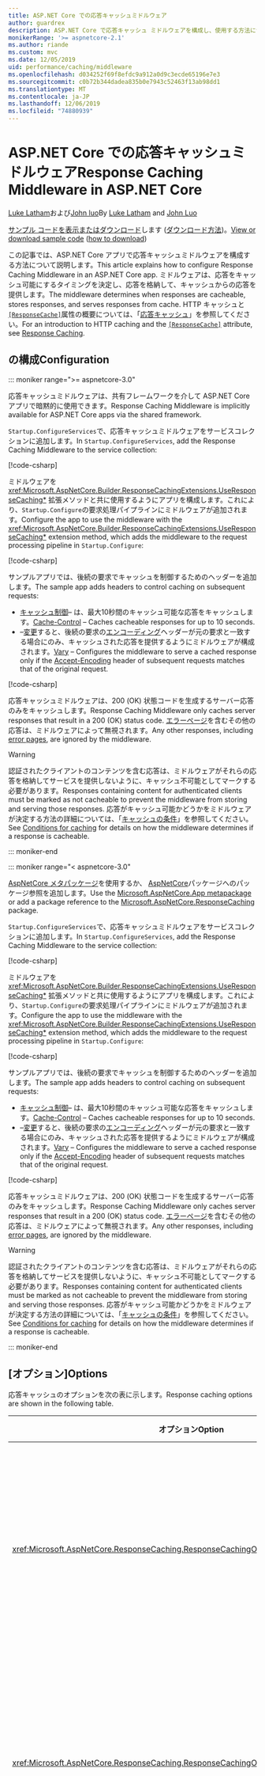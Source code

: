 ```yaml
---
title: ASP.NET Core での応答キャッシュミドルウェア
author: guardrex
description: ASP.NET Core で応答キャッシュ ミドルウェアを構成し、使用する方法について説明します。
monikerRange: '>= aspnetcore-2.1'
ms.author: riande
ms.custom: mvc
ms.date: 12/05/2019
uid: performance/caching/middleware
ms.openlocfilehash: d034252f69f8efdc9a912a0d9c3ecde65196e7e3
ms.sourcegitcommit: c0b72b344dadea835b0e7943c52463f13ab98dd1
ms.translationtype: MT
ms.contentlocale: ja-JP
ms.lasthandoff: 12/06/2019
ms.locfileid: "74880939"
---
```

# <a name="response-caching-middleware-in-aspnet-core"></a><span data-ttu-id="ff0ef-103">ASP.NET Core での応答キャッシュミドルウェア</span><span class="sxs-lookup"><span data-stu-id="ff0ef-103">Response Caching Middleware in ASP.NET Core</span></span>

<span data-ttu-id="ff0ef-104">[Luke Latham](https://github.com/guardrex)および[John luo](https://github.com/JunTaoLuo)</span><span class="sxs-lookup"><span data-stu-id="ff0ef-104">By [Luke Latham](https://github.com/guardrex) and [John Luo](https://github.com/JunTaoLuo)</span></span>

<span data-ttu-id="ff0ef-105">[サンプル コードを表示またはダウンロード](https://github.com/aspnet/AspNetCore.Docs/tree/master/aspnetcore/performance/caching/middleware/samples)します ([ダウンロード方法](xref:index#how-to-download-a-sample))。</span><span class="sxs-lookup"><span data-stu-id="ff0ef-105">[View or download sample code](https://github.com/aspnet/AspNetCore.Docs/tree/master/aspnetcore/performance/caching/middleware/samples) ([how to download](xref:index#how-to-download-a-sample))</span></span>

<span data-ttu-id="ff0ef-106">この記事では、ASP.NET Core アプリで応答キャッシュミドルウェアを構成する方法について説明します。</span><span class="sxs-lookup"><span data-stu-id="ff0ef-106">This article explains how to configure Response Caching Middleware in an ASP.NET Core app.</span></span> <span data-ttu-id="ff0ef-107">ミドルウェアは、応答をキャッシュ可能にするタイミングを決定し、応答を格納して、キャッシュからの応答を提供します。</span><span class="sxs-lookup"><span data-stu-id="ff0ef-107">The middleware determines when responses are cacheable, stores responses, and serves responses from cache.</span></span> <span data-ttu-id="ff0ef-108">HTTP キャッシュと[`[ResponseCache]`](xref:Microsoft.AspNetCore.Mvc.ResponseCacheAttribute)属性の概要については、「[応答キャッシュ](xref:performance/caching/response)」を参照してください。</span><span class="sxs-lookup"><span data-stu-id="ff0ef-108">For an introduction to HTTP caching and the [`[ResponseCache]`](xref:Microsoft.AspNetCore.Mvc.ResponseCacheAttribute) attribute, see [Response Caching](xref:performance/caching/response).</span></span>

## <a name="configuration"></a><span data-ttu-id="ff0ef-109">の構成</span><span class="sxs-lookup"><span data-stu-id="ff0ef-109">Configuration</span></span>

::: moniker range=">= aspnetcore-3.0"

<span data-ttu-id="ff0ef-110">応答キャッシュミドルウェアは、共有フレームワークを介して ASP.NET Core アプリで暗黙的に使用できます。</span><span class="sxs-lookup"><span data-stu-id="ff0ef-110">Response Caching Middleware is implicitly available for ASP.NET Core apps via the shared framework.</span></span>

<span data-ttu-id="ff0ef-111">`Startup.ConfigureServices`で、応答キャッシュミドルウェアをサービスコレクションに追加します。</span><span class="sxs-lookup"><span data-stu-id="ff0ef-111">In `Startup.ConfigureServices`, add the Response Caching Middleware to the service collection:</span></span>

[!code-csharp[](middleware/samples/3.x/ResponseCachingMiddleware/Startup.cs?name=snippet1&highlight=3)]

<span data-ttu-id="ff0ef-112">ミドルウェアを <xref:Microsoft.AspNetCore.Builder.ResponseCachingExtensions.UseResponseCaching*> 拡張メソッドと共に使用するようにアプリを構成します。これにより、`Startup.Configure`の要求処理パイプラインにミドルウェアが追加されます。</span><span class="sxs-lookup"><span data-stu-id="ff0ef-112">Configure the app to use the middleware with the <xref:Microsoft.AspNetCore.Builder.ResponseCachingExtensions.UseResponseCaching*> extension method, which adds the middleware to the request processing pipeline in `Startup.Configure`:</span></span>

[!code-csharp[](middleware/samples/3.x/ResponseCachingMiddleware/Startup.cs?name=snippet2&highlight=16)]

<span data-ttu-id="ff0ef-113">サンプルアプリでは、後続の要求でキャッシュを制御するためのヘッダーを追加します。</span><span class="sxs-lookup"><span data-stu-id="ff0ef-113">The sample app adds headers to control caching on subsequent requests:</span></span>

* <span data-ttu-id="ff0ef-114">[キャッシュ制御](https://tools.ietf.org/html/rfc7234#section-5.2)&ndash; は、最大10秒間のキャッシュ可能な応答をキャッシュします。</span><span class="sxs-lookup"><span data-stu-id="ff0ef-114">[Cache-Control](https://tools.ietf.org/html/rfc7234#section-5.2) &ndash; Caches cacheable responses for up to 10 seconds.</span></span>
* <span data-ttu-id="ff0ef-115">&ndash;[変更](https://tools.ietf.org/html/rfc7231#section-7.1.4)すると、後続の要求の[エンコーディング](https://tools.ietf.org/html/rfc7231#section-5.3.4)ヘッダーが元の要求と一致する場合にのみ、キャッシュされた応答を提供するようにミドルウェアが構成されます。</span><span class="sxs-lookup"><span data-stu-id="ff0ef-115">[Vary](https://tools.ietf.org/html/rfc7231#section-7.1.4) &ndash; Configures the middleware to serve a cached response only if the [Accept-Encoding](https://tools.ietf.org/html/rfc7231#section-5.3.4) header of subsequent requests matches that of the original request.</span></span>

[!code-csharp[](middleware/samples_snippets/3.x/AddHeaders.cs)]

<span data-ttu-id="ff0ef-116">応答キャッシュミドルウェアは、200 (OK) 状態コードを生成するサーバー応答のみをキャッシュします。</span><span class="sxs-lookup"><span data-stu-id="ff0ef-116">Response Caching Middleware only caches server responses that result in a 200 (OK) status code.</span></span> <span data-ttu-id="ff0ef-117">[エラーページ](xref:fundamentals/error-handling)を含むその他の応答は、ミドルウェアによって無視されます。</span><span class="sxs-lookup"><span data-stu-id="ff0ef-117">Any other responses, including [error pages](xref:fundamentals/error-handling), are ignored by the middleware.</span></span>

> [!WARNING]
> <span data-ttu-id="ff0ef-118">認証されたクライアントのコンテンツを含む応答は、ミドルウェアがそれらの応答を格納してサービスを提供しないように、キャッシュ不可能としてマークする必要があります。</span><span class="sxs-lookup"><span data-stu-id="ff0ef-118">Responses containing content for authenticated clients must be marked as not cacheable to prevent the middleware from storing and serving those responses.</span></span> <span data-ttu-id="ff0ef-119">応答がキャッシュ可能かどうかをミドルウェアが決定する方法の詳細については、「[キャッシュの条件](#conditions-for-caching)」を参照してください。</span><span class="sxs-lookup"><span data-stu-id="ff0ef-119">See [Conditions for caching](#conditions-for-caching) for details on how the middleware determines if a response is cacheable.</span></span>

::: moniker-end

::: moniker range="< aspnetcore-3.0"

<span data-ttu-id="ff0ef-120">[AspNetCore メタパッケージ](xref:fundamentals/metapackage-app)を使用するか、 [AspNetCore](https://www.nuget.org/packages/Microsoft.AspNetCore.ResponseCaching/)パッケージへのパッケージ参照を追加します。</span><span class="sxs-lookup"><span data-stu-id="ff0ef-120">Use the [Microsoft.AspNetCore.App metapackage](xref:fundamentals/metapackage-app) or add a package reference to the [Microsoft.AspNetCore.ResponseCaching](https://www.nuget.org/packages/Microsoft.AspNetCore.ResponseCaching/) package.</span></span>

<span data-ttu-id="ff0ef-121">`Startup.ConfigureServices`で、応答キャッシュミドルウェアをサービスコレクションに追加します。</span><span class="sxs-lookup"><span data-stu-id="ff0ef-121">In `Startup.ConfigureServices`, add the Response Caching Middleware to the service collection:</span></span>

[!code-csharp[](middleware/samples/2.x/ResponseCachingMiddleware/Startup.cs?name=snippet1&highlight=3)]

<span data-ttu-id="ff0ef-122">ミドルウェアを <xref:Microsoft.AspNetCore.Builder.ResponseCachingExtensions.UseResponseCaching*> 拡張メソッドと共に使用するようにアプリを構成します。これにより、`Startup.Configure`の要求処理パイプラインにミドルウェアが追加されます。</span><span class="sxs-lookup"><span data-stu-id="ff0ef-122">Configure the app to use the middleware with the <xref:Microsoft.AspNetCore.Builder.ResponseCachingExtensions.UseResponseCaching*> extension method, which adds the middleware to the request processing pipeline in `Startup.Configure`:</span></span>

[!code-csharp[](middleware/samples/2.x/ResponseCachingMiddleware/Startup.cs?name=snippet2&highlight=14)]

<span data-ttu-id="ff0ef-123">サンプルアプリでは、後続の要求でキャッシュを制御するためのヘッダーを追加します。</span><span class="sxs-lookup"><span data-stu-id="ff0ef-123">The sample app adds headers to control caching on subsequent requests:</span></span>

* <span data-ttu-id="ff0ef-124">[キャッシュ制御](https://tools.ietf.org/html/rfc7234#section-5.2)&ndash; は、最大10秒間のキャッシュ可能な応答をキャッシュします。</span><span class="sxs-lookup"><span data-stu-id="ff0ef-124">[Cache-Control](https://tools.ietf.org/html/rfc7234#section-5.2) &ndash; Caches cacheable responses for up to 10 seconds.</span></span>
* <span data-ttu-id="ff0ef-125">&ndash;[変更](https://tools.ietf.org/html/rfc7231#section-7.1.4)すると、後続の要求の[エンコーディング](https://tools.ietf.org/html/rfc7231#section-5.3.4)ヘッダーが元の要求と一致する場合にのみ、キャッシュされた応答を提供するようにミドルウェアが構成されます。</span><span class="sxs-lookup"><span data-stu-id="ff0ef-125">[Vary](https://tools.ietf.org/html/rfc7231#section-7.1.4) &ndash; Configures the middleware to serve a cached response only if the [Accept-Encoding](https://tools.ietf.org/html/rfc7231#section-5.3.4) header of subsequent requests matches that of the original request.</span></span>

[!code-csharp[](middleware/samples_snippets/2.x/AddHeaders.cs)]

<span data-ttu-id="ff0ef-126">応答キャッシュミドルウェアは、200 (OK) 状態コードを生成するサーバー応答のみをキャッシュします。</span><span class="sxs-lookup"><span data-stu-id="ff0ef-126">Response Caching Middleware only caches server responses that result in a 200 (OK) status code.</span></span> <span data-ttu-id="ff0ef-127">[エラーページ](xref:fundamentals/error-handling)を含むその他の応答は、ミドルウェアによって無視されます。</span><span class="sxs-lookup"><span data-stu-id="ff0ef-127">Any other responses, including [error pages](xref:fundamentals/error-handling), are ignored by the middleware.</span></span>

> [!WARNING]
> <span data-ttu-id="ff0ef-128">認証されたクライアントのコンテンツを含む応答は、ミドルウェアがそれらの応答を格納してサービスを提供しないように、キャッシュ不可能としてマークする必要があります。</span><span class="sxs-lookup"><span data-stu-id="ff0ef-128">Responses containing content for authenticated clients must be marked as not cacheable to prevent the middleware from storing and serving those responses.</span></span> <span data-ttu-id="ff0ef-129">応答がキャッシュ可能かどうかをミドルウェアが決定する方法の詳細については、「[キャッシュの条件](#conditions-for-caching)」を参照してください。</span><span class="sxs-lookup"><span data-stu-id="ff0ef-129">See [Conditions for caching](#conditions-for-caching) for details on how the middleware determines if a response is cacheable.</span></span>

::: moniker-end

## <a name="options"></a><span data-ttu-id="ff0ef-130">[オプション]</span><span class="sxs-lookup"><span data-stu-id="ff0ef-130">Options</span></span>

<span data-ttu-id="ff0ef-131">応答キャッシュのオプションを次の表に示します。</span><span class="sxs-lookup"><span data-stu-id="ff0ef-131">Response caching options are shown in the following table.</span></span>

| <span data-ttu-id="ff0ef-132">オプション</span><span class="sxs-lookup"><span data-stu-id="ff0ef-132">Option</span></span> | <span data-ttu-id="ff0ef-133">説明</span><span class="sxs-lookup"><span data-stu-id="ff0ef-133">Description</span></span> |
| ------ | ----------- |
| <xref:Microsoft.AspNetCore.ResponseCaching.ResponseCachingOptions.MaximumBodySize> | <span data-ttu-id="ff0ef-134">応答本文の最大キャッシュ可能サイズ (バイト単位)。</span><span class="sxs-lookup"><span data-stu-id="ff0ef-134">The largest cacheable size for the response body in bytes.</span></span> <span data-ttu-id="ff0ef-135">既定値は `64 * 1024 * 1024` (64 MB) です。</span><span class="sxs-lookup"><span data-stu-id="ff0ef-135">The default value is `64 * 1024 * 1024` (64 MB).</span></span> |
| <xref:Microsoft.AspNetCore.ResponseCaching.ResponseCachingOptions.SizeLimit> | <span data-ttu-id="ff0ef-136">応答キャッシュミドルウェアのサイズ制限 (バイト単位)。</span><span class="sxs-lookup"><span data-stu-id="ff0ef-136">The size limit for the response cache middleware in bytes.</span></span> <span data-ttu-id="ff0ef-137">既定値は `100 * 1024 * 1024` (100 MB) です。</span><span class="sxs-lookup"><span data-stu-id="ff0ef-137">The default value is `100 * 1024 * 1024` (100 MB).</span></span> |
| <xref:Microsoft.AspNetCore.ResponseCaching.ResponseCachingOptions.UseCaseSensitivePaths> | <span data-ttu-id="ff0ef-138">大文字と小文字が区別されるパスに応答をキャッシュするかどうかを決定します。</span><span class="sxs-lookup"><span data-stu-id="ff0ef-138">Determines if responses are cached on case-sensitive paths.</span></span> <span data-ttu-id="ff0ef-139">既定値は `false`です。</span><span class="sxs-lookup"><span data-stu-id="ff0ef-139">The default value is `false`.</span></span> |

<span data-ttu-id="ff0ef-140">次の例では、ミドルウェアをに構成します。</span><span class="sxs-lookup"><span data-stu-id="ff0ef-140">The following example configures the middleware to:</span></span>

* <span data-ttu-id="ff0ef-141">本文のサイズが1024バイト以下の応答をキャッシュします。</span><span class="sxs-lookup"><span data-stu-id="ff0ef-141">Cache responses with a body size smaller than or equal to 1,024 bytes.</span></span>
* <span data-ttu-id="ff0ef-142">大文字と小文字を区別するパスで応答を格納します。</span><span class="sxs-lookup"><span data-stu-id="ff0ef-142">Store the responses by case-sensitive paths.</span></span> <span data-ttu-id="ff0ef-143">たとえば、`/page1` と `/Page1` は個別に格納されます。</span><span class="sxs-lookup"><span data-stu-id="ff0ef-143">For example, `/page1` and `/Page1` are stored separately.</span></span>

```csharp
services.AddResponseCaching(options =>
{
    options.MaximumBodySize = 1024;
    options.UseCaseSensitivePaths = true;
});
```

## <a name="varybyquerykeys"></a><span data-ttu-id="ff0ef-144">VaryByQueryKeys</span><span class="sxs-lookup"><span data-stu-id="ff0ef-144">VaryByQueryKeys</span></span>

<span data-ttu-id="ff0ef-145">MVC/web API コントローラーまたは Razor Pages ページモデルを使用する場合、 [`[ResponseCache]`](xref:Microsoft.AspNetCore.Mvc.ResponseCacheAttribute)属性は、応答キャッシュ用の適切なヘッダーを設定するために必要なパラメーターを指定します。</span><span class="sxs-lookup"><span data-stu-id="ff0ef-145">When using MVC / web API controllers or Razor Pages page models, the [`[ResponseCache]`](xref:Microsoft.AspNetCore.Mvc.ResponseCacheAttribute) attribute specifies the parameters necessary for setting the appropriate headers for response caching.</span></span> <span data-ttu-id="ff0ef-146">ミドルウェアを厳密に必要とする `[ResponseCache]` 属性の唯一のパラメーターは <xref:Microsoft.AspNetCore.Mvc.ResponseCacheAttribute.VaryByQueryKeys>であり、実際の HTTP ヘッダーには対応していません。</span><span class="sxs-lookup"><span data-stu-id="ff0ef-146">The only parameter of the `[ResponseCache]` attribute that strictly requires the middleware is <xref:Microsoft.AspNetCore.Mvc.ResponseCacheAttribute.VaryByQueryKeys>, which doesn't correspond to an actual HTTP header.</span></span> <span data-ttu-id="ff0ef-147">詳細については、「<xref:performance/caching/response#responsecache-attribute>」を参照してください。</span><span class="sxs-lookup"><span data-stu-id="ff0ef-147">For more information, see <xref:performance/caching/response#responsecache-attribute>.</span></span>

<span data-ttu-id="ff0ef-148">`[ResponseCache]` 属性を使用しない場合、応答のキャッシュは `VaryByQueryKeys`でさまざまに変化する可能性があります。</span><span class="sxs-lookup"><span data-stu-id="ff0ef-148">When not using the `[ResponseCache]` attribute, response caching can be varied with `VaryByQueryKeys`.</span></span> <span data-ttu-id="ff0ef-149"><xref:Microsoft.AspNetCore.ResponseCaching.ResponseCachingFeature> を [HttpContext.Features](xref:Microsoft.AspNetCore.Http.HttpContext.Features) から直接使用します。</span><span class="sxs-lookup"><span data-stu-id="ff0ef-149">Use the <xref:Microsoft.AspNetCore.ResponseCaching.ResponseCachingFeature> directly from the [HttpContext.Features](xref:Microsoft.AspNetCore.Http.HttpContext.Features):</span></span>

```csharp
var responseCachingFeature = context.HttpContext.Features.Get<IResponseCachingFeature>();

if (responseCachingFeature != null)
{
    responseCachingFeature.VaryByQueryKeys = new[] { "MyKey" };
}
```

<span data-ttu-id="ff0ef-150">`VaryByQueryKeys` の `*` と同じ1つの値を使用すると、すべての要求クエリパラメーターによってキャッシュが異なります。</span><span class="sxs-lookup"><span data-stu-id="ff0ef-150">Using a single value equal to `*` in `VaryByQueryKeys` varies the cache by all request query parameters.</span></span>

## <a name="http-headers-used-by-response-caching-middleware"></a><span data-ttu-id="ff0ef-151">応答キャッシュミドルウェアによって使用される HTTP ヘッダー</span><span class="sxs-lookup"><span data-stu-id="ff0ef-151">HTTP headers used by Response Caching Middleware</span></span>

<span data-ttu-id="ff0ef-152">次の表は、応答のキャッシュに影響を与える HTTP ヘッダーに関する情報を示しています。</span><span class="sxs-lookup"><span data-stu-id="ff0ef-152">The following table provides information on HTTP headers that affect response caching.</span></span>

| <span data-ttu-id="ff0ef-153">Header</span><span class="sxs-lookup"><span data-stu-id="ff0ef-153">Header</span></span> | <span data-ttu-id="ff0ef-154">[詳細]</span><span class="sxs-lookup"><span data-stu-id="ff0ef-154">Details</span></span> |
| ------ | ------- |
| `Authorization` | <span data-ttu-id="ff0ef-155">ヘッダーが存在する場合、応答はキャッシュされません。</span><span class="sxs-lookup"><span data-stu-id="ff0ef-155">The response isn't cached if the header exists.</span></span> |
| `Cache-Control` | <span data-ttu-id="ff0ef-156">ミドルウェアは、`public` cache ディレクティブでマークされたキャッシュ応答のみを考慮します。</span><span class="sxs-lookup"><span data-stu-id="ff0ef-156">The middleware only considers caching responses marked with the `public` cache directive.</span></span> <span data-ttu-id="ff0ef-157">次のパラメーターを使用してキャッシュを制御します。</span><span class="sxs-lookup"><span data-stu-id="ff0ef-157">Control caching with the following parameters:</span></span><ul><li><span data-ttu-id="ff0ef-158">max-age</span><span class="sxs-lookup"><span data-stu-id="ff0ef-158">max-age</span></span></li><li><span data-ttu-id="ff0ef-159">max-stale&#8224;</span><span class="sxs-lookup"><span data-stu-id="ff0ef-159">max-stale&#8224;</span></span></li><li><span data-ttu-id="ff0ef-160">最小-新規</span><span class="sxs-lookup"><span data-stu-id="ff0ef-160">min-fresh</span></span></li><li><span data-ttu-id="ff0ef-161">must-revalidate</span><span class="sxs-lookup"><span data-stu-id="ff0ef-161">must-revalidate</span></span></li><li><span data-ttu-id="ff0ef-162">no-cache</span><span class="sxs-lookup"><span data-stu-id="ff0ef-162">no-cache</span></span></li><li><span data-ttu-id="ff0ef-163">no-store</span><span class="sxs-lookup"><span data-stu-id="ff0ef-163">no-store</span></span></li><li><span data-ttu-id="ff0ef-164">-if-キャッシュ済み</span><span class="sxs-lookup"><span data-stu-id="ff0ef-164">only-if-cached</span></span></li><li><span data-ttu-id="ff0ef-165">private</span><span class="sxs-lookup"><span data-stu-id="ff0ef-165">private</span></span></li><li><span data-ttu-id="ff0ef-166">public</span><span class="sxs-lookup"><span data-stu-id="ff0ef-166">public</span></span></li><li><span data-ttu-id="ff0ef-167">s-maxage</span><span class="sxs-lookup"><span data-stu-id="ff0ef-167">s-maxage</span></span></li><li><span data-ttu-id="ff0ef-168">proxy-revalidate&#8225;</span><span class="sxs-lookup"><span data-stu-id="ff0ef-168">proxy-revalidate&#8225;</span></span></li></ul><span data-ttu-id="ff0ef-169">&#8224;`max-stale`に制限が指定されていない場合、ミドルウェアは何も実行しません。</span><span class="sxs-lookup"><span data-stu-id="ff0ef-169">&#8224;If no limit is specified to `max-stale`, the middleware takes no action.</span></span><br><span data-ttu-id="ff0ef-170">&#8225;`proxy-revalidate` は `must-revalidate`と同じ効果があります。</span><span class="sxs-lookup"><span data-stu-id="ff0ef-170">&#8225;`proxy-revalidate` has the same effect as `must-revalidate`.</span></span><br><br><span data-ttu-id="ff0ef-171">詳細については、「 [RFC 7231: Request Cache-control ディレクティブ](https://tools.ietf.org/html/rfc7234#section-5.2.1)」を参照してください。</span><span class="sxs-lookup"><span data-stu-id="ff0ef-171">For more information, see [RFC 7231: Request Cache-Control Directives](https://tools.ietf.org/html/rfc7234#section-5.2.1).</span></span> |
| `Pragma` | <span data-ttu-id="ff0ef-172">要求内の `Pragma: no-cache` ヘッダーでは、`Cache-Control: no-cache`と同じ効果が得られます。</span><span class="sxs-lookup"><span data-stu-id="ff0ef-172">A `Pragma: no-cache` header in the request produces the same effect as `Cache-Control: no-cache`.</span></span> <span data-ttu-id="ff0ef-173">このヘッダーは、`Cache-Control` ヘッダー内の関連するディレクティブによってオーバーライドされます (存在する場合)。</span><span class="sxs-lookup"><span data-stu-id="ff0ef-173">This header is overridden by the relevant directives in the `Cache-Control` header, if present.</span></span> <span data-ttu-id="ff0ef-174">HTTP/1.0 との下位互換性のために考慮されます。</span><span class="sxs-lookup"><span data-stu-id="ff0ef-174">Considered for backward compatibility with HTTP/1.0.</span></span> |
| `Set-Cookie` | <span data-ttu-id="ff0ef-175">ヘッダーが存在する場合、応答はキャッシュされません。</span><span class="sxs-lookup"><span data-stu-id="ff0ef-175">The response isn't cached if the header exists.</span></span> <span data-ttu-id="ff0ef-176">1つ以上の cookie を設定する要求処理パイプライン内のミドルウェアは、応答キャッシュミドルウェアが応答をキャッシュしないようにします ( [cookie ベースの TempData プロバイダー](xref:fundamentals/app-state#tempdata)など)。</span><span class="sxs-lookup"><span data-stu-id="ff0ef-176">Any middleware in the request processing pipeline that sets one or more cookies prevents the Response Caching Middleware from caching the response (for example, the [cookie-based TempData provider](xref:fundamentals/app-state#tempdata)).</span></span>  |
| `Vary` | <span data-ttu-id="ff0ef-177">キャッシュされた応答を別のヘッダーによって変更するには、`Vary` ヘッダーを使用します。</span><span class="sxs-lookup"><span data-stu-id="ff0ef-177">The `Vary` header is used to vary the cached response by another header.</span></span> <span data-ttu-id="ff0ef-178">たとえば、`Vary: Accept-Encoding` ヘッダーを含めることにより、エンコードによって応答をキャッシュします。これにより、ヘッダー `Accept-Encoding: gzip` と `Accept-Encoding: text/plain` 個別に要求に対する応答がキャッシュされます。</span><span class="sxs-lookup"><span data-stu-id="ff0ef-178">For example, cache responses by encoding by including the `Vary: Accept-Encoding` header, which caches responses for requests with headers `Accept-Encoding: gzip` and `Accept-Encoding: text/plain` separately.</span></span> <span data-ttu-id="ff0ef-179">ヘッダー値が `*` の応答は格納されません。</span><span class="sxs-lookup"><span data-stu-id="ff0ef-179">A response with a header value of `*` is never stored.</span></span> |
| `Expires` | <span data-ttu-id="ff0ef-180">このヘッダーによって古いと見なされる応答は、他の `Cache-Control` ヘッダーでオーバーライドされない限り、格納または取得されません。</span><span class="sxs-lookup"><span data-stu-id="ff0ef-180">A response deemed stale by this header isn't stored or retrieved unless overridden by other `Cache-Control` headers.</span></span> |
| `If-None-Match` | <span data-ttu-id="ff0ef-181">値が `*` ず、応答の `ETag` が指定された値と一致しない場合は、キャッシュから完全な応答が提供されます。</span><span class="sxs-lookup"><span data-stu-id="ff0ef-181">The full response is served from cache if the value isn't `*` and the `ETag` of the response doesn't match any of the values provided.</span></span> <span data-ttu-id="ff0ef-182">それ以外の場合は、304 (変更なし) の応答が処理されます。</span><span class="sxs-lookup"><span data-stu-id="ff0ef-182">Otherwise, a 304 (Not Modified) response is served.</span></span> |
| `If-Modified-Since` | <span data-ttu-id="ff0ef-183">`If-None-Match` ヘッダーが存在しない場合、キャッシュされた応答の日付が指定した値より新しい場合は、キャッシュから完全な応答が提供されます。</span><span class="sxs-lookup"><span data-stu-id="ff0ef-183">If the `If-None-Match` header isn't present, a full response is served from cache if the cached response date is newer than the value provided.</span></span> <span data-ttu-id="ff0ef-184">それ以外の場合は、 *304-変更されていない*応答が提供されます。</span><span class="sxs-lookup"><span data-stu-id="ff0ef-184">Otherwise, a *304 - Not Modified* response is served.</span></span> |
| `Date` | <span data-ttu-id="ff0ef-185">キャッシュからサービスを提供している場合、`Date` ヘッダーは、元の応答で提供されていない場合、ミドルウェアによって設定されます。</span><span class="sxs-lookup"><span data-stu-id="ff0ef-185">When serving from cache, the `Date` header is set by the middleware if it wasn't provided on the original response.</span></span> |
| `Content-Length` | <span data-ttu-id="ff0ef-186">キャッシュからサービスを提供している場合、`Content-Length` ヘッダーは、元の応答で提供されていない場合、ミドルウェアによって設定されます。</span><span class="sxs-lookup"><span data-stu-id="ff0ef-186">When serving from cache, the `Content-Length` header is set by the middleware if it wasn't provided on the original response.</span></span> |
| `Age` | <span data-ttu-id="ff0ef-187">元の応答で送信された `Age` ヘッダーは無視されます。</span><span class="sxs-lookup"><span data-stu-id="ff0ef-187">The `Age` header sent in the original response is ignored.</span></span> <span data-ttu-id="ff0ef-188">ミドルウェアは、キャッシュされた応答を提供するときに新しい値を計算します。</span><span class="sxs-lookup"><span data-stu-id="ff0ef-188">The middleware computes a new value when serving a cached response.</span></span> |

## <a name="caching-respects-request-cache-control-directives"></a><span data-ttu-id="ff0ef-189">キャッシュは、要求のキャッシュ制御ディレクティブに従います。</span><span class="sxs-lookup"><span data-stu-id="ff0ef-189">Caching respects request Cache-Control directives</span></span>

<span data-ttu-id="ff0ef-190">ミドルウェアは、 [HTTP 1.1 キャッシュ仕様](https://tools.ietf.org/html/rfc7234#section-5.2)の規則を尊重します。</span><span class="sxs-lookup"><span data-stu-id="ff0ef-190">The middleware respects the rules of the [HTTP 1.1 Caching specification](https://tools.ietf.org/html/rfc7234#section-5.2).</span></span> <span data-ttu-id="ff0ef-191">規則では、クライアントによって送信された有効な `Cache-Control` ヘッダーを受け入れるためにキャッシュが必要です。</span><span class="sxs-lookup"><span data-stu-id="ff0ef-191">The rules require a cache to honor a valid `Cache-Control` header sent by the client.</span></span> <span data-ttu-id="ff0ef-192">この仕様では、クライアントは `no-cache` ヘッダー値を使用して要求を行い、すべての要求に対してサーバーに新しい応答を強制的に生成させることができます。</span><span class="sxs-lookup"><span data-stu-id="ff0ef-192">Under the specification, a client can make requests with a `no-cache` header value and force the server to generate a new response for every request.</span></span> <span data-ttu-id="ff0ef-193">現時点では、ミドルウェアが公式のキャッシュ仕様に準拠しているため、ミドルウェアを使用する場合、このキャッシュ動作を開発者が制御することはありません。</span><span class="sxs-lookup"><span data-stu-id="ff0ef-193">Currently, there's no developer control over this caching behavior when using the middleware because the middleware adheres to the official caching specification.</span></span>

<span data-ttu-id="ff0ef-194">キャッシュの動作を詳細に制御するには、ASP.NET Core の他のキャッシュ機能を調べます。</span><span class="sxs-lookup"><span data-stu-id="ff0ef-194">For more control over caching behavior, explore other caching features of ASP.NET Core.</span></span> <span data-ttu-id="ff0ef-195">以下のトピックを参照してください。</span><span class="sxs-lookup"><span data-stu-id="ff0ef-195">See the following topics:</span></span>

* <xref:performance/caching/memory>
* <xref:performance/caching/distributed>
* <xref:mvc/views/tag-helpers/builtin-th/cache-tag-helper>
* <xref:mvc/views/tag-helpers/builtin-th/distributed-cache-tag-helper>

## <a name="troubleshooting"></a><span data-ttu-id="ff0ef-196">トラブルシューティング</span><span class="sxs-lookup"><span data-stu-id="ff0ef-196">Troubleshooting</span></span>

<span data-ttu-id="ff0ef-197">キャッシュの動作が想定どおりでない場合は、応答がキャッシュ可能であり、キャッシュから提供できることを確認します。</span><span class="sxs-lookup"><span data-stu-id="ff0ef-197">If caching behavior isn't as expected, confirm that responses are cacheable and capable of being served from the cache.</span></span> <span data-ttu-id="ff0ef-198">要求の受信ヘッダーと応答の送信ヘッダーを確認します。</span><span class="sxs-lookup"><span data-stu-id="ff0ef-198">Examine the request's incoming headers and the response's outgoing headers.</span></span> <span data-ttu-id="ff0ef-199">デバッグに役立つように[ログ記録](xref:fundamentals/logging/index)を有効にします。</span><span class="sxs-lookup"><span data-stu-id="ff0ef-199">Enable [logging](xref:fundamentals/logging/index) to help with debugging.</span></span>

<span data-ttu-id="ff0ef-200">キャッシュ動作のテストとトラブルシューティングを行う場合、ブラウザーでは、望ましくない方法でキャッシュに影響を与える要求ヘッダーを設定できます。</span><span class="sxs-lookup"><span data-stu-id="ff0ef-200">When testing and troubleshooting caching behavior, a browser may set request headers that affect caching in undesirable ways.</span></span> <span data-ttu-id="ff0ef-201">たとえば、ブラウザーでは、ページの更新時に `Cache-Control` ヘッダーを `no-cache` または `max-age=0` に設定できます。</span><span class="sxs-lookup"><span data-stu-id="ff0ef-201">For example, a browser may set the `Cache-Control` header to `no-cache` or `max-age=0` when refreshing a page.</span></span> <span data-ttu-id="ff0ef-202">次のツールでは、要求ヘッダーを明示的に設定でき、キャッシュのテストに適しています。</span><span class="sxs-lookup"><span data-stu-id="ff0ef-202">The following tools can explicitly set request headers and are preferred for testing caching:</span></span>

* [<span data-ttu-id="ff0ef-203">Fiddler</span><span class="sxs-lookup"><span data-stu-id="ff0ef-203">Fiddler</span></span>](https://www.telerik.com/fiddler)
* [<span data-ttu-id="ff0ef-204">Postman</span><span class="sxs-lookup"><span data-stu-id="ff0ef-204">Postman</span></span>](https://www.getpostman.com/)

### <a name="conditions-for-caching"></a><span data-ttu-id="ff0ef-205">キャッシュの条件</span><span class="sxs-lookup"><span data-stu-id="ff0ef-205">Conditions for caching</span></span>

* <span data-ttu-id="ff0ef-206">要求は、200 (OK) 状態コードでサーバー応答を生成する必要があります。</span><span class="sxs-lookup"><span data-stu-id="ff0ef-206">The request must result in a server response with a 200 (OK) status code.</span></span>
* <span data-ttu-id="ff0ef-207">要求メソッドは GET または HEAD である必要があります。</span><span class="sxs-lookup"><span data-stu-id="ff0ef-207">The request method must be GET or HEAD.</span></span>
* <span data-ttu-id="ff0ef-208">`Startup.Configure`では、応答キャッシュミドルウェアは、キャッシュを必要とするミドルウェアの前に配置する必要があります。</span><span class="sxs-lookup"><span data-stu-id="ff0ef-208">In `Startup.Configure`, Response Caching Middleware must be placed before middleware that require caching.</span></span> <span data-ttu-id="ff0ef-209">詳細については、「<xref:fundamentals/middleware/index>」を参照してください。</span><span class="sxs-lookup"><span data-stu-id="ff0ef-209">For more information, see <xref:fundamentals/middleware/index>.</span></span>
* <span data-ttu-id="ff0ef-210">`Authorization` ヘッダーを指定することはできません。</span><span class="sxs-lookup"><span data-stu-id="ff0ef-210">The `Authorization` header must not be present.</span></span>
* <span data-ttu-id="ff0ef-211">`Cache-Control` ヘッダーパラメーターは有効である必要があり、応答は `public` としてマークされ、`private`としてマークされていない必要があります。</span><span class="sxs-lookup"><span data-stu-id="ff0ef-211">`Cache-Control` header parameters must be valid, and the response must be marked `public` and not marked `private`.</span></span>
* <span data-ttu-id="ff0ef-212">`Cache-Control` ヘッダーが存在しない場合、`Pragma: no-cache` ヘッダーは存在しない必要があります。 `Cache-Control` ヘッダーが存在する場合、`Pragma` ヘッダーがオーバーライドされるためです。</span><span class="sxs-lookup"><span data-stu-id="ff0ef-212">The `Pragma: no-cache` header must not be present if the `Cache-Control` header isn't present, as the `Cache-Control` header overrides the `Pragma` header when present.</span></span>
* <span data-ttu-id="ff0ef-213">`Set-Cookie` ヘッダーを指定することはできません。</span><span class="sxs-lookup"><span data-stu-id="ff0ef-213">The `Set-Cookie` header must not be present.</span></span>
* <span data-ttu-id="ff0ef-214">`Vary` ヘッダーパラメーターは、`*`と同じである必要があります。</span><span class="sxs-lookup"><span data-stu-id="ff0ef-214">`Vary` header parameters must be valid and not equal to `*`.</span></span>
* <span data-ttu-id="ff0ef-215">`Content-Length` ヘッダー値 (設定されている場合) は、応答本文のサイズと一致する必要があります。</span><span class="sxs-lookup"><span data-stu-id="ff0ef-215">The `Content-Length` header value (if set) must match the size of the response body.</span></span>
* <span data-ttu-id="ff0ef-216"><xref:Microsoft.AspNetCore.Http.Features.IHttpSendFileFeature> は使用されません。</span><span class="sxs-lookup"><span data-stu-id="ff0ef-216">The <xref:Microsoft.AspNetCore.Http.Features.IHttpSendFileFeature> isn't used.</span></span>
* <span data-ttu-id="ff0ef-217">応答は、`Expires` ヘッダーおよび `max-age` および `s-maxage` のキャッシュディレクティブで指定されているとおりに古いものである必要があります。</span><span class="sxs-lookup"><span data-stu-id="ff0ef-217">The response must not be stale as specified by the `Expires` header and the `max-age` and `s-maxage` cache directives.</span></span>
* <span data-ttu-id="ff0ef-218">応答バッファリングを成功させる必要があります。</span><span class="sxs-lookup"><span data-stu-id="ff0ef-218">Response buffering must be successful.</span></span> <span data-ttu-id="ff0ef-219">応答のサイズは、構成済みまたは既定の <xref:Microsoft.AspNetCore.ResponseCaching.ResponseCachingOptions.SizeLimit>よりも小さくする必要があります。</span><span class="sxs-lookup"><span data-stu-id="ff0ef-219">The size of the response must be smaller than the configured or default <xref:Microsoft.AspNetCore.ResponseCaching.ResponseCachingOptions.SizeLimit>.</span></span> <span data-ttu-id="ff0ef-220">応答の本文のサイズは、構成済みまたは既定の <xref:Microsoft.AspNetCore.ResponseCaching.ResponseCachingOptions.MaximumBodySize>よりも小さくする必要があります。</span><span class="sxs-lookup"><span data-stu-id="ff0ef-220">The body size of the response must be smaller than the configured or default <xref:Microsoft.AspNetCore.ResponseCaching.ResponseCachingOptions.MaximumBodySize>.</span></span>
* <span data-ttu-id="ff0ef-221">応答は、 [RFC 7234](https://tools.ietf.org/html/rfc7234)仕様に従ってキャッシュ可能である必要があります。</span><span class="sxs-lookup"><span data-stu-id="ff0ef-221">The response must be cacheable according to the [RFC 7234](https://tools.ietf.org/html/rfc7234) specifications.</span></span> <span data-ttu-id="ff0ef-222">たとえば、`no-store` ディレクティブは、要求または応答のヘッダーフィールドに存在することはできません。</span><span class="sxs-lookup"><span data-stu-id="ff0ef-222">For example, the `no-store` directive must not exist in request or response header fields.</span></span> <span data-ttu-id="ff0ef-223">詳細については、 *「セクション 3:* [RFC 7234](https://tools.ietf.org/html/rfc7234)のキャッシュに応答を格納する」を参照してください。</span><span class="sxs-lookup"><span data-stu-id="ff0ef-223">See *Section 3: Storing Responses in Caches* of [RFC 7234](https://tools.ietf.org/html/rfc7234) for details.</span></span>

> [!NOTE]
> <span data-ttu-id="ff0ef-224">クロスサイト要求偽造 (CSRF) 攻撃を防ぐためにセキュリティで保護されたトークンを生成するための偽造防止システムは、応答がキャッシュされないように、`Cache-Control` と `Pragma` ヘッダーを `no-cache` に設定します。</span><span class="sxs-lookup"><span data-stu-id="ff0ef-224">The Antiforgery system for generating secure tokens to prevent Cross-Site Request Forgery (CSRF) attacks sets the `Cache-Control` and `Pragma` headers to `no-cache` so that responses aren't cached.</span></span> <span data-ttu-id="ff0ef-225">HTML フォーム要素の偽造防止トークンを無効にする方法については、「<xref:security/anti-request-forgery#aspnet-core-antiforgery-configuration>」を参照してください。</span><span class="sxs-lookup"><span data-stu-id="ff0ef-225">For information on how to disable antiforgery tokens for HTML form elements, see <xref:security/anti-request-forgery#aspnet-core-antiforgery-configuration>.</span></span>

## <a name="additional-resources"></a><span data-ttu-id="ff0ef-226">その他の技術情報</span><span class="sxs-lookup"><span data-stu-id="ff0ef-226">Additional resources</span></span>

* <xref:fundamentals/startup>
* <xref:fundamentals/middleware/index>
* <xref:performance/caching/memory>
* <xref:performance/caching/distributed>
* <xref:fundamentals/change-tokens>
* <xref:performance/caching/response>
* <xref:mvc/views/tag-helpers/builtin-th/cache-tag-helper>
* <xref:mvc/views/tag-helpers/builtin-th/distributed-cache-tag-helper>
